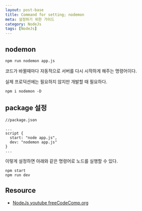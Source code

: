 ```yaml
---
layout: post-base
title: Command for setting; nodemon
meta: 설정하기 위한 가이드
category: NodeJs
tags: [NodeJs]
---
```


## nodemon

```text
npm run nodemon app.js
```

코드가 바뀔때마다 자동적으로 서버를 다시 시작하게 해주는 명령어이다.

실제 프로덕션에는 필요하지 않지만 개발할 때 필요하다.

```text
npm i nodemon -D
```

## package 설정

```text
//package.json

...
script {
  start: "node app.js",
  dev: "nodemon app.js"
}
...
```

이렇게 설정하면 아래와 같은 명령어로 노드를 실행할 수 있다.

```text
npm start
npm run dev
```

## Resource

- [NodeJs youtube freeCodeComp.org](https://www.youtube.com/watch?v=Oe421EPjeBE)

